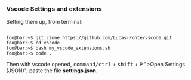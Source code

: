 ### Vscode Settings and extensions

Setting them up, from terminal:

```console

foo@bar:~$ git clone https://github.com/Lucas-Fonte/vscode.git
foo@bar:~$ cd vscode
foo@bar:~$ bash my_vscode_extensions.sh
foo@bar:~$ code .
```

Then with vscode opened, <kbd>command/ctrl</kbd> + <kbd>shift</kbd> + <kbd>P</kbd> ">Open Settings (JSON)", paste the file **settings.json**.
